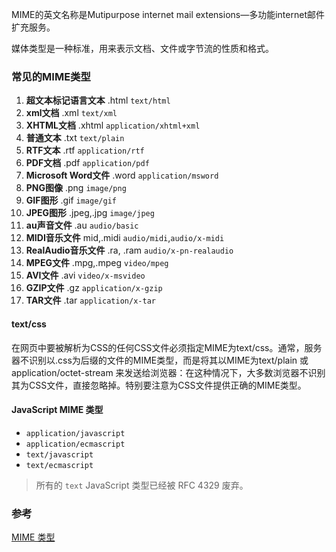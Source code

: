 MIME的英文名称是Mutipurpose internet mail extensions—多功能internet邮件扩充服务。

媒体类型是一种标准，用来表示文档、文件或字节流的性质和格式。

### 常见的MIME类型

1. **超文本标记语言文本** .html `text/html` 　　
2. **xml文档** .xml `text/xml` 　　
3. **XHTML文档** .xhtml `application/xhtml+xml` 　　
4. **普通文本** .txt `text/plain` 　　
5. **RTF文本** .rtf `application/rtf` 　　
6. **PDF文档** .pdf `application/pdf` 　　
7. **Microsoft Word文件** .word `application/msword` 　　
8. **PNG图像** .png `image/png` 　　
9. **GIF图形** .gif `image/gif` 　　
10. **JPEG图形** .jpeg,.jpg `image/jpeg` 　　
11. **au声音文件** .au `audio/basic` 　　
12. **MIDI音乐文件** mid,.midi `audio/midi`,`audio/x-midi` 　　
13. **RealAudio音乐文件** .ra, .ram `audio/x-pn-realaudio` 　　
14. **MPEG文件** .mpg,.mpeg `video/mpeg` 　　
15. **AVI文件** .avi `video/x-msvideo` 　　
16. **GZIP文件** .gz `application/x-gzip` 　　
17. **TAR文件** .tar `application/x-tar` 


#### text/css

在网页中要被解析为CSS的任何CSS文件必须指定MIME为text/css。通常，服务器不识别以.css为后缀的文件的MIME类型，而是将其以MIME为text/plain 或 application/octet-stream 来发送给浏览器：在这种情况下，大多数浏览器不识别其为CSS文件，直接忽略掉。特别要注意为CSS文件提供正确的MIME类型。

#### JavaScript MIME 类型

* `application/javascript`
* `application/ecmascript`
* `text/javascript`
* `text/ecmascript`

> 所有的 `text` JavaScript 类型已经被 RFC 4329 废弃。


### 参考
[MIME 类型](https://developer.mozilla.org/zh-CN/docs/Web/HTTP/Basics_of_HTTP/MIME_types)
